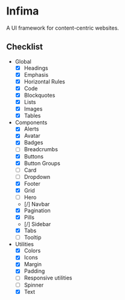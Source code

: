 # Infima

A UI framework for content-centric websites.

## Checklist

- Global
  - [x] Headings
  - [x] Emphasis
  - [x] Horizontal Rules
  - [x] Code
  - [x] Blockquotes
  - [x] Lists
  - [x] Images
  - [x] Tables
- Components
  - [x] Alerts
  - [x] Avatar
  - [x] Badges
  - [ ] Breadcrumbs
  - [x] Buttons
  - [x] Button Groups
  - [ ] Card
  - [ ] Dropdown
  - [x] Footer
  - [x] Grid
  - [ ] Hero
  - [/] Navbar
  - [x] Pagination
  - [x] Pills
  - [/] Sidebar
  - [x] Tabs
  - [ ] Tooltip
- Utilities
  - [x] Colors
  - [x] Icons
  - [x] Margin
  - [x] Padding
  - [ ] Responsive utilities
  - [ ] Spinner
  - [x] Text
